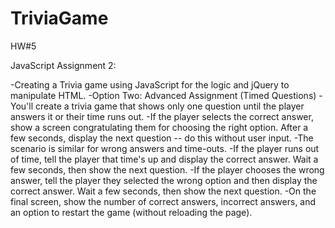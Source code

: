 # TriviaGame
HW#5

JavaScript Assignment 2:

-Creating a Trivia game using JavaScript for the logic and jQuery to manipulate HTML.
-Option Two: Advanced Assignment (Timed Questions)
    -You'll create a trivia game that shows only one question until the player answers it or their time runs out.
    -If the player selects the correct answer, show a screen congratulating them for choosing the right option. After a few seconds, display the next question -- do this without user input.
    -The scenario is similar for wrong answers and time-outs.
    -If the player runs out of time, tell the player that time's up and display the correct answer. Wait a few seconds, then show the next question.
    -If the player chooses the wrong answer, tell the player they selected the wrong option and then display the correct answer. Wait a few seconds, then show the next question.
    -On the final screen, show the number of correct answers, incorrect answers, and an option to restart the game (without reloading the page).